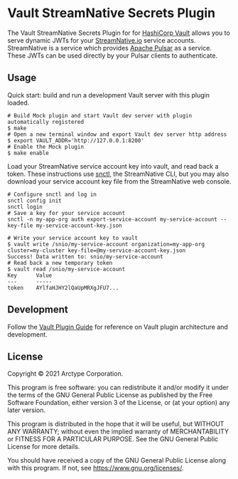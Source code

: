# Vault StreamNative Secrets Plugin

The Vault StreamNative Secrets Plugin for for [HashiCorp Vault](https://www.vaultproject.io/) allows you to serve dynamic JWTs for your [StreamNative.io](https://www.streamnative.io/) service accounts. StreamNative is a service which provides [Apache Pulsar](https://pulsar.apache.org) as a service. These JWTs can be used directly by your Pulsar clients to authenticate.

## Usage

Quick start: build and run a development Vault server with this plugin loaded.

```
# Build Mock plugin and start Vault dev server with plugin automatically registered
$ make
# Open a new terminal window and export Vault dev server http address
$ export VAULT_ADDR='http://127.0.0.1:8200'
# Enable the Mock plugin
$ make enable
```

Load your StreamNative service account key into vault, and read back a token. These instructions use [snctl](https://docs.streamnative.io/cloud/stable/quickstart/quickstart-snctl), the StreamNative CLI, but you may also download your service account key file from the StreamNative web console.

```
# Configure snctl and log in
snctl config init
snctl login
# Save a key for your service account
snctl -n my-app-org auth export-service-account my-service-account --key-file my-service-account-key.json

# Write your service account key to vault
$ vault write /snio/my-service-account organization=my-app-org cluster=my-cluster key-file=@my-service-account-key.json
Success! Data written to: snio/my-service-account
# Read back a new temporary token
$ vault read /snio/my-service-account
Key      Value
---      -----
token    AYlfaHJHY2lQaUpMRXgJFU7...
```

## Development

Follow the [Vault Plugin Guide](https://learn.hashicorp.com/tutorials/vault/plugin-backends) for reference on Vault plugin architecture and development.

## License

Copyright © 2021 Arctype Corporation. 

This program is free software: you can redistribute it and/or modify
it under the terms of the GNU General Public License as published by
the Free Software Foundation, either version 3 of the License, or
(at your option) any later version.

This program is distributed in the hope that it will be useful,
but WITHOUT ANY WARRANTY; without even the implied warranty of
MERCHANTABILITY or FITNESS FOR A PARTICULAR PURPOSE.  See the
GNU General Public License for more details.

You should have received a copy of the GNU General Public License
along with this program.  If not, see <https://www.gnu.org/licenses/>.
